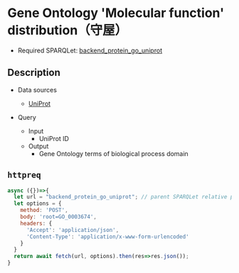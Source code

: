 # Gene Ontology 'Molecular function' distribution（守屋）

- Required SPARQLet: [backend_protein_go_uniprot](https://togodx.integbio.jp/sparqlist/backend_protein_go_uniprot)

## Description

- Data sources
    - [UniProt](https://www.uniprot.org/)
    
- Query
    - Input
        - UniProt ID
    - Output
        - Gene Ontology terms of biological process domain
  
## `httpreq`

```javascript
async ({})=>{
  let url = "backend_protein_go_uniprot"; // parent SPARQLet relative path
  let options = {
    method: 'POST',
    body: 'root=GO_0003674',
    headers: {
      'Accept': 'application/json',
      'Content-Type': 'application/x-www-form-urlencoded'
    }
  }
  return await fetch(url, options).then(res=>res.json());
}
```
